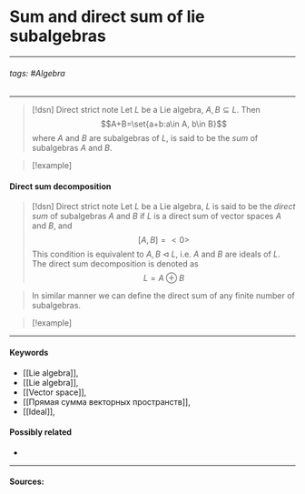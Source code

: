 # Sum and direct sum of lie subalgebras
***
###### tags: #Algebra 
***
>[!dsn] Direct strict note
>Let $L$ be a Lie algebra, $A,B\subseteq L$. Then
>$$A+B=\set{a+b:a\in A, b\in B}$$
>where $A$ and $B$ are subalgebras of $L$, is said to be the *sum* of subalgebras $A$ and $B$. 

>[!example]
>
#### Direct sum decomposition
>[!dsn] Direct strict note
>Let $L$ be a Lie algebra, $L$ is said to be the *direct sum* of subalgebras $A$ and $B$ if $L$ is a direct sum of vector spaces  $A$ and $B$, and 
>$$[A,B]=<0>$$
>This condition is equivalent to $A,B\triangleleft L$, i.e. $A$ and $B$ are ideals of $L$. The direct sum decomposition is denoted as 
>$$L=A\oplus B$$

>In similar manner we can define the direct sum of any finite number of subalgebras.

>[!example] 
>
***
#### Keywords
- [[Lie algebra]],
- [[Lie algebra]],
- [[Vector space]],
- [[Прямая сумма векторных пространств]],
- [[Ideal]],
#### Possibly related
- 
***
#### Sources: